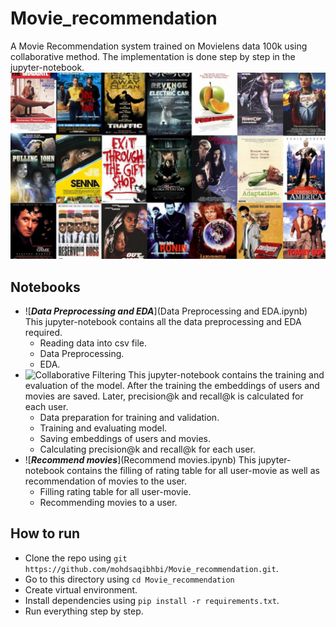# Movie_recommendation
A Movie Recommendation system trained on Movielens data 100k using collaborative method. The implementation is done step by step in the jupyter-notebook.
![movies](readme.jpeg)

## Notebooks
- ![***Data Preprocessing and EDA***](Data Preprocessing and EDA.ipynb)
  This jupyter-notebook contains all the data preprocessing and EDA required.
  - Reading data into csv file.
  - Data Preprocessing.
  - EDA.
- ![***Collaborative Filtering***](Collaborative_Filtering.ipynb)
  This jupyter-notebook contains the training and evaluation of the model. After the training the embeddings of users and movies are saved. Later, precision@k and     recall@k is calculated for each user.
  - Data preparation for training and validation.
  - Training and evaluating model.
  - Saving embeddings of users and movies.
  - Calculating precision@k and recall@k for each user.
- ![***Recommend movies***](Recommend movies.ipynb)
  This jupyter-notebook contains the filling of rating table for all user-movie as well as recommendation of movies to the user.
  - Filling rating table for all user-movie.
  - Recommending movies to a user.
  
## How to run
- Clone the repo using `git https://github.com/mohdsaqibhbi/Movie_recommendation.git`.
- Go to this directory using `cd Movie_recommendation`
- Create virtual environment.
- Install dependencies using `pip install -r requirements.txt`.
- Run everything step by step.
